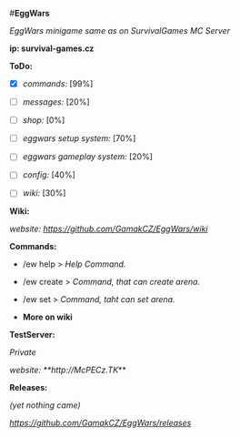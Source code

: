 #**EggWars**


_EggWars minigame same as on SurvivalGames MC Server_

**ip: survival-games.cz**


__ToDo:__

- [x] _commands:_ [99%]

- [ ] _messages:_ [20%]

- [ ] _shop:_ [0%]

- [ ] _eggwars setup system:_ [70%]

- [ ] _eggwars gameplay system:_ [20%]

- [ ] _config:_ [40%]

- [ ] _wiki:_ [30%]


__Wiki:__

_website: https://github.com/GamakCZ/EggWars/wiki_

__Commands:__

- /ew help > _Help Command._

- /ew create > _Command, that can create arena._

- /ew set > _Command, taht can set arena._


- __More on wiki__

__TestServer:__

_Private_

_website: **http://McPECz.TK_**


__Releases:__

_(yet nothing came)_

_https://github.com/GamakCZ/EggWars/releases_
